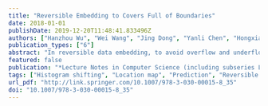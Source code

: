 ```yaml
---
title: "Reversible Embedding to Covers Full of Boundaries"
date: 2018-01-01
publishDate: 2019-12-20T11:48:41.833496Z
authors: ["Hanzhou Wu", "Wei Wang", "Jing Dong", "Yanli Chen", "Hongxia Wang", "Songyang Wu"]
publication_types: ["6"]
abstract: "In reversible data embedding, to avoid overflow and underflow problem, before data embedding, boundary pixels are recorded as side information, which may be losslessly compressed. The existing algorithms often assume that a natural image has few boundary pixels so that the size of side information could be rather small. Accordingly, a relatively high pure payload could be achieved. However, there actually may exist a lot of boundary pixels in a natural image, implying that, the size of side information could be very large. Thus, when to directly use the existing algorithms, the pure embedding capacity may be not sufficient. In order to address this important problem, in this paper, we present a new and efficient framework to reversible data embedding in images that have lots of boundary pixels. The core idea is to losslessly preprocess boundary pixels so that it can significantly reduce the side information. We conduct extensive experiments to show the superiority and applicability of our work."
featured: false
publication: "*Lecture Notes in Computer Science (including subseries Lecture Notes in Artificial Intelligence and Lecture Notes in Bioinformatics)*"
tags: ["Histogram shifting", "Location map", "Prediction", "Reversible data hiding", "Side information", "Watermarking"]
url_pdf: "http://link.springer.com/10.1007/978-3-030-00015-8_35"
doi: "10.1007/978-3-030-00015-8_35"
---
```


